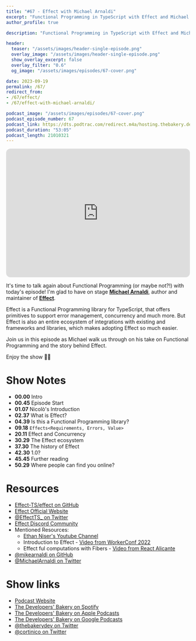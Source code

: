 ```yaml
---
title: "#67 - Effect with Michael Arnaldi"
excerpt: "Functional Programming in TypeScript with Effect and Michael Arnaldi"
author_profile: true

description: "Functional Programming in TypeScript with Effect and Michael Arnaldi"

header:
  teaser: "/assets/images/header-single-episode.png"
  overlay_image: "/assets/images/header-single-episode.png"
  show_overlay_excerpt: false
  overlay_filter: "0.6"
  og_image: "/assets/images/episodes/67-cover.png"

date: 2023-09-19
permalink: /67/
redirect_from:
- /67/effect/
- /67/effect-with-michael-arnaldi/

podcast_image: "/assets/images/episodes/67-cover.png"
podcast_episode_number: 67
podcast_link: https://dts.podtrac.com/redirect.m4a/hosting.thebakery.dev/67-thedevelopersbakery-effect.m4a
podcast_duration: "53:05"
podcast_length: 21010321
---
```


<iframe style="border-radius:12px" src="https://open.spotify.com/embed/episode/0z7foJZlCUwMJa9Tt7Qs9l?utm_source=generator" width="100%" height="352" frameBorder="0" allowfullscreen="" allow="autoplay; clipboard-write; encrypted-media; fullscreen; picture-in-picture" loading="lazy"></iframe>

It's time to talk again about Functional Programming (or maybe not?!) with today's episode! I'm glad to have on stage [**Michael Arnaldi**](https://twitter.com/MichaelArnaldi), author and maintainer of [**Effect**](https://github.com/Effect-TS/effect).

Effect is a Functional Programming library for TypeScript, that offers primitives to support error management, concurrency and much more. But Effect is also an entire ecosystem of integrations with existing and frameworks and libraries, which makes adopting Effect so much easier.

Join us in this episode as Michael walk us through on his take on Functional Programming and the story behind Effect.

Enjoy the show 👨‍🍳

# Show Notes

- **00.00** Intro
- **00.45** Episode Start
- **01.07** Nicolò's Introduction
- **02.37** What is Effect?
- **04.39** Is this a Functional Programming library?
- **09.18** `Effects<Requirements, Errors, Value>`
- **20.11** Effect and Concurrency
- **30.29** The Effect ecosystem
- **37.30** The history of Effect
- **42.30** 1.0?
- **45.45** Further reading
- **50.29** Where people can find you online?

# Resources

* <i class="fab fa-github"></i> [Effect-TS/effect on GitHub](https://github.com/Effect-TS/effect)
* <i class="fas fa-link"></i> [Effect Official Website](https://www.effect.website/)
* <i class="fab fa-twitter"></i> [@EffectTS_ on Twitter](https://twitter.com/EffectTS_)
* <i class="fab fa-discord"></i> [Effect Discord Community](https://discord.gg/effect-ts)
* Mentioned Resources:
    * <i class="fab fa-youtube"></i>[Ethan Niser's Youtube Channel](https://www.youtube.com/@ethanniser)
    * <i class="fab fa-youtube"></i> Introduction to Effect - [Video from WorkerConf 2022](https://www.youtube.com/watch?v=zrNr3JVUc8I)
    * <i class="fab fa-youtube"></i> Effect ful computations with Fibers - [Video from React Alicante](https://www.youtube.com/watch?v=uwALExyq4NY)
* <i class="fab fa-github"></i> [@mikearnaldi on GitHub](https://github.com/mikearnaldi)
* <i class="fab fa-twitter"></i> [@MichaelArnaldi on Twitter](https://twitter.com/MichaelArnaldi)

# Show links

* <i class="fas fa-link"></i> [Podcast Website](https://thebakery.dev)
* <i class="fab fa-spotify"></i> [The Developers' Bakery on Spotify](https://open.spotify.com/show/4jV6Yoz7D38sZJlYMzJm3k?si=AL3ske_0R_CKlEScMhYhug)
* <i class="fas fa-podcast"></i> [The Developers' Bakery on Apple Podcasts](https://podcasts.apple.com/us/podcast/the-developers-bakery/id1542849034)
* <i class="fab fa-google-play"></i> [The Developers' Bakery on Google Podcasts](https://podcasts.google.com/feed/aHR0cHM6Ly90aGViYWtlcnkuZGV2L3BvZGNhc3QueG1s)
* <i class="fab fa-twitter"></i> [@thebakerydev on Twitter](https://twitter.com/thebakerydev)
* <i class="fab fa-twitter"></i> [@cortinico on Twitter](https://twitter.com/cortinico)